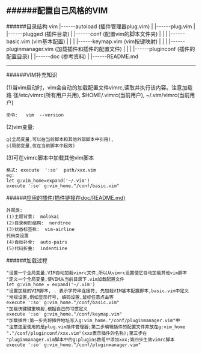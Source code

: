 ######配置自己风格的VIM
---
######目录结构
	vim 
	 |------autoload (插件管理器plug.vim)
	 |		 	|------plug.vim
	 |
	 |------plugged  (插件目录)
	 |
	 |------conf (配置vim的脚本文件夹)
	 |			|
	 |			|------basic.vim	(vim基本配置)
	 |			|
	 |			|------keymap.vim	(vim按键映射)
	 |			|
	 |			|------pluginmanager.vim  (加载插件和插件的配置文件)
	 |			|
	 |			|------pluginconf (插件的配置目录)
	 |
	 |------doc	(参考资料)
	 |			|------README.md

---
######VIM补充知识

(1)当vim启动时，vim会自动的加载配置文件vimrc,读取并执行该内容。注意加载路		径/etc/vimrc(所有用户共用), $HOME/.vimrc(当前用户), ~/.vim/vimrc(当前用户)

	命令:   vim  --version

(2)vim变量: 

	g(全局变量,可以在当前脚本和其他外部脚本中引用), 
	s(局部变量,仅在当前脚本中起效)

(3)可在vimrc脚本中加载其他vim脚本

	格式: execute  ':so'  path/xxx.vim
	eg:
	let g:vim_home=expand('~/.vim')
	execute ':so' g:vim_home."/conf/basic.vim"

######[应用的插件(插件链接在doc/README.md)](https://github.com/advancevillage/vim/tree/master/doc)

	外观类:
	(1)主题背景:  molokai
	(2)目录树形结构:  nerdtree
	(3)状态标签栏:  vim-airline
	代码类设置
	(4)自动补全:  auto-pairs
	(5)代码折叠:  indentLine

######加载过程

	"设置一个全局变量,VIM自动加载vimrc文件,所以从vimrc设置使它自动加载其他vim脚本
	"定义一个全局变量,使VIM从当前目录下.vim加载配置文件
	let g:vim_home = expand('~/.vim')
	"设置加载的VIM脚本, . 表示字符串连接符, 先加载VIM基本配置脚本,basic.vim中定义
	"常规设置,例如显示行号, 编码设置,鼠标任意点击等
	execute ':so' g:vim_home."/conf/basic.vim"
	"加载快键键重映射,根据自己的习惯定义
	execute ':so' g:vim_home."/conf/keymap.vim"
	"加载插件:第一步先将插件地址写入g:vim_home."/conf/pluginmanager.vim"中
	"注意这里使用的是plug.vim插件管理器;第二步编辑插件的配置文件并放在g:vim_home
	"."/conf/pluginconf/xxx.vim"(xxx表示插件的名称);第三步在				   	 "pluginmanager.vim脚本中的g:plugins数组中添加xxx;第四步生效vimrc脚本
	execute ':so' g:vim_home."/conf/pluginmanager.vim"
	
	
	

